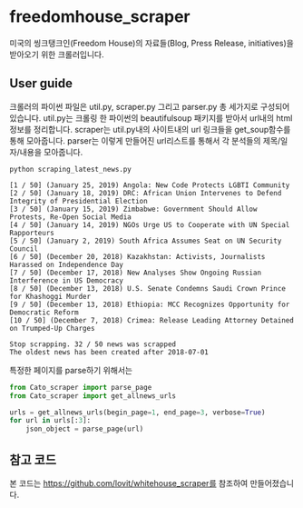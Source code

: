 # freedomhouse_scraper

미국의 씽크탱크인(Freedom House)의 자료들(Blog, Press Release, initiatives)을 받아오기 위한 크롤러입니다.

## User guide

크롤러의 파이썬 파일은 util.py, scraper.py 그리고 parser.py 총 세가지로 구성되어 있습니다. 
util.py는 크롤링 한 파이썬의 beautifulsoup 패키지를 받아서 url내의 html정보를 정리합니다.
scraper는 util.py내의 사이트내의 url 링크들을 get_soup함수를 통해 모아줍니다.
parser는 이렇게 만들어진 url리스트를 통해서 각 분석들의 제목/일자/내용을 모아줍니다.

```
python scraping_latest_news.py
```

```
[1 / 50] (January 25, 2019) Angola: New Code Protects LGBTI Community 
[2 / 50] (January 18, 2019) DRC: African Union Intervenes to Defend Integrity of Presidential Election
[3 / 50] (January 15, 2019) Zimbabwe: Government Should Allow Protests, Re-Open Social Media
[4 / 50] (January 14, 2019) NGOs Urge US to Cooperate with UN Special Rapporteurs
[5 / 50] (January 2, 2019) South Africa Assumes Seat on UN Security Council  
[6 / 50] (December 20, 2018) Kazakhstan: Activists, Journalists Harassed on Independence Day
[7 / 50] (December 17, 2018) New Analyses Show Ongoing Russian Interference in US Democracy
[8 / 50] (December 13, 2018) U.S. Senate Condemns Saudi Crown Prince for Khashoggi Murder
[9 / 50] (December 13, 2018) Ethiopia: MCC Recognizes Opportunity for Democratic Reform
[10 / 50] (December 7, 2018) Crimea: Release Leading Attorney Detained on Trumped-Up Charges

Stop scrapping. 32 / 50 news was scrapped
The oldest news has been created after 2018-07-01
```

특정한 페이지를 parse하기 위해서는

```python
from Cato_scraper import parse_page
from Cato_scraper import get_allnews_urls

urls = get_allnews_urls(begin_page=1, end_page=3, verbose=True)
for url in urls[:3]:
    json_object = parse_page(url)    
```

## 참고 코드

본 코드는 https://github.com/lovit/whitehouse_scraper를 참조하여 만들어졌습니다.
